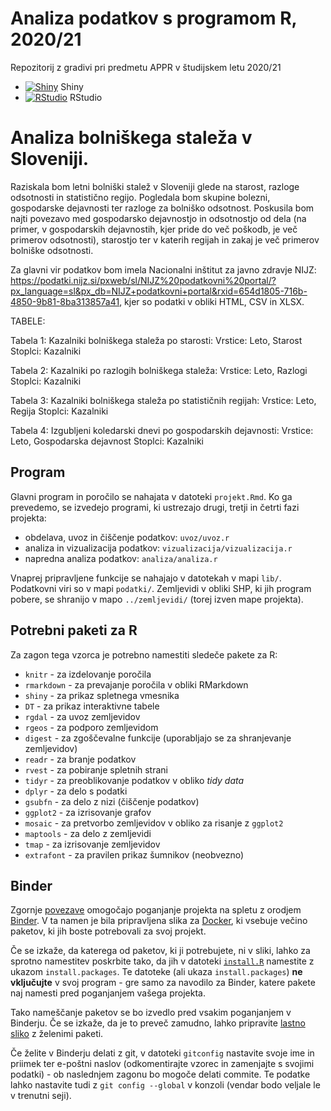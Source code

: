 # Analiza podatkov s programom R, 2020/21

Repozitorij z gradivi pri predmetu APPR v študijskem letu 2020/21

* [![Shiny](http://mybinder.org/badge.svg)](http://mybinder.org/v2/gh/KlaraDoler/APPR-2020-21/master?urlpath=shiny/APPR-2020-21/projekt.Rmd) Shiny
* [![RStudio](http://mybinder.org/badge.svg)](http://mybinder.org/v2/gh/KlaraDoler/APPR-2020-21/master?urlpath=rstudio) RStudio

# Analiza bolniškega staleža v Sloveniji. 

Raziskala bom letni bolniški stalež v Sloveniji glede na starost, razloge odsotnosti in statistično regijo. Pogledala bom skupine bolezni, gospodarske dejavnosti ter razloge za bolniško odsotnost. Poskusila bom najti povezavo med gospodarsko dejavnostjo in odsotnostjo od dela (na primer, v gospodarskih dejavnostih, kjer pride do več poškodb, je več primerov odsotnosti), starostjo ter v katerih regijah in zakaj je več primerov bolniške odsotnosti.

Za glavni vir podatkov bom imela Nacionalni inštitut za javno zdravje NIJZ: https://podatki.nijz.si/pxweb/sl/NIJZ%20podatkovni%20portal/?px_language=sl&px_db=NIJZ+podatkovni+portal&rxid=654d1805-716b-4850-9b81-8ba313857a41, kjer so podatki v obliki HTML, CSV in XLSX.


TABELE:

Tabela 1: Kazalniki bolniškega staleža po starosti: 
Vrstice: Leto, Starost
Stoplci: Kazalniki

Tabela 2: Kazalniki po razlogih bolniškega staleža:
Vrstice: Leto, Razlogi
Stoplci: Kazalniki

Tabela 3: Kazalniki bolniškega staleža po statističnih regijah:
Vrstice: Leto, Regija
Stoplci: Kazalniki

Tabela 4: Izgubljeni koledarski dnevi po gospodarskih dejavnosti: 
Vrstice: Leto, Gospodarska dejavnost
Stoplci: Kazalniki




## Program

Glavni program in poročilo se nahajata v datoteki `projekt.Rmd`.
Ko ga prevedemo, se izvedejo programi, ki ustrezajo drugi, tretji in četrti fazi projekta:

* obdelava, uvoz in čiščenje podatkov: `uvoz/uvoz.r`
* analiza in vizualizacija podatkov: `vizualizacija/vizualizacija.r`
* napredna analiza podatkov: `analiza/analiza.r`

Vnaprej pripravljene funkcije se nahajajo v datotekah v mapi `lib/`.
Podatkovni viri so v mapi `podatki/`.
Zemljevidi v obliki SHP, ki jih program pobere,
se shranijo v mapo `../zemljevidi/` (torej izven mape projekta).

## Potrebni paketi za R

Za zagon tega vzorca je potrebno namestiti sledeče pakete za R:

* `knitr` - za izdelovanje poročila
* `rmarkdown` - za prevajanje poročila v obliki RMarkdown
* `shiny` - za prikaz spletnega vmesnika
* `DT` - za prikaz interaktivne tabele
* `rgdal` - za uvoz zemljevidov
* `rgeos` - za podporo zemljevidom
* `digest` - za zgoščevalne funkcije (uporabljajo se za shranjevanje zemljevidov)
* `readr` - za branje podatkov
* `rvest` - za pobiranje spletnih strani
* `tidyr` - za preoblikovanje podatkov v obliko *tidy data*
* `dplyr` - za delo s podatki
* `gsubfn` - za delo z nizi (čiščenje podatkov)
* `ggplot2` - za izrisovanje grafov
* `mosaic` - za pretvorbo zemljevidov v obliko za risanje z `ggplot2`
* `maptools` - za delo z zemljevidi
* `tmap` - za izrisovanje zemljevidov
* `extrafont` - za pravilen prikaz šumnikov (neobvezno)

## Binder

Zgornje [povezave](#analiza-podatkov-s-programom-r-202021)
omogočajo poganjanje projekta na spletu z orodjem [Binder](https://mybinder.org/).
V ta namen je bila pripravljena slika za [Docker](https://www.docker.com/),
ki vsebuje večino paketov, ki jih boste potrebovali za svoj projekt.

Če se izkaže, da katerega od paketov, ki ji potrebujete, ni v sliki,
lahko za sprotno namestitev poskrbite tako,
da jih v datoteki [`install.R`](install.R) namestite z ukazom `install.packages`.
Te datoteke (ali ukaza `install.packages`) **ne vključujte** v svoj program -
gre samo za navodilo za Binder, katere pakete naj namesti pred poganjanjem vašega projekta.

Tako nameščanje paketov se bo izvedlo pred vsakim poganjanjem v Binderju.
Če se izkaže, da je to preveč zamudno,
lahko pripravite [lastno sliko](https://github.com/jaanos/APPR-docker) z želenimi paketi.

Če želite v Binderju delati z git,
v datoteki `gitconfig` nastavite svoje ime in priimek ter e-poštni naslov
(odkomentirajte vzorec in zamenjajte s svojimi podatki) -
ob naslednjem zagonu bo mogoče delati commite.
Te podatke lahko nastavite tudi z `git config --global` v konzoli
(vendar bodo veljale le v trenutni seji).
